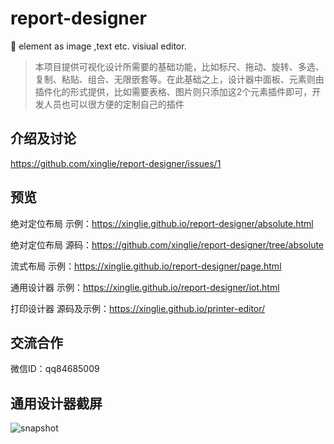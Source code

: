 # report-designer
🚀 element as image ,text etc. visiual editor.
> 本项目提供可视化设计所需要的基础功能，比如标尺、拖动、旋转、多选、复制、粘贴、组合、无限嵌套等。在此基础之上，设计器中面板、元素则由插件化的形式提供，比如需要表格、图片则只添加这2个元素插件即可，开发人员也可以很方便的定制自己的插件
## 介绍及讨论
https://github.com/xinglie/report-designer/issues/1

## 预览

绝对定位布局 示例：https://xinglie.github.io/report-designer/absolute.html

绝对定位布局 源码：https://github.com/xinglie/report-designer/tree/absolute

流式布局 示例：https://xinglie.github.io/report-designer/page.html

通用设计器 示例：https://xinglie.github.io/report-designer/iot.html

打印设计器 源码及示例：https://xinglie.github.io/printer-editor/


## 交流合作
微信ID：qq84685009 

## 通用设计器截屏
![snapshot](https://xinglie.github.io/report-designer/snapshot.png)

